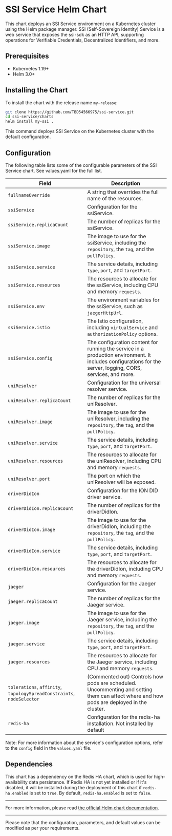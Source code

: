 # SSI Service Helm Chart

This chart deploys an SSI Service environment on a Kubernetes cluster using the Helm package manager. SSI (Self-Sovereign Identity) Service is a web service that exposes the ssi-sdk as an HTTP API, supporting operations for Verifiable Credentials, Decentralized Identifiers, and more.

## Prerequisites

- Kubernetes 1.19+
- Helm 3.0+

## Installing the Chart

To install the chart with the release name `my-release`:

```bash
git clone https://github.com/TBD54566975/ssi-service.git
cd ssi-service/charts
helm install my-ssi .
```

This command deploys SSI Service on the Kubernetes cluster with the default configuration.

## Configuration

The following table lists some of the configurable parameters of the SSI Service chart. See values.yaml for the full list.

| Field | Description |
|---|---|
| `fullnameOverride` | A string that overrides the full name of the resources. |
| `ssiService` | Configuration for the ssiService. |
| `ssiService.replicaCount` | The number of replicas for the ssiService. |
| `ssiService.image` | The image to use for the ssiService, including the `repository`, the `tag`, and the `pullPolicy`. |
| `ssiService.service` | The service details, including `type`, `port`, and `targetPort`. |
| `ssiService.resources` | The resources to allocate for the ssiService, including CPU and memory `requests`. |
| `ssiService.env` | The environment variables for the ssiService, such as `jaegerHttpUrl`. |
| `ssiService.istio` | The Istio configuration, including `virtualService` and `authorizationPolicy` options. |
| `ssiService.config` | The configuration content for running the service in a production environment. It includes configurations for the server, logging, CORS, services, and more. |
| `uniResolver` | Configuration for the universal resolver service. |
| `uniResolver.replicaCount` | The number of replicas for the uniResolver. |
| `uniResolver.image` | The image to use for the uniResolver, including the `repository`, the `tag`, and the `pullPolicy`. |
| `uniResolver.service` | The service details, including `type`, `port`, and `targetPort`. |
| `uniResolver.resources` | The resources to allocate for the uniResolver, including CPU and memory `requests`. |
| `uniResolver.port` | The port on which the uniResolver will be exposed. |
| `driverDidIon` | Configuration for the ION DID driver service. |
| `driverDidIon.replicaCount` | The number of replicas for the driverDidIon. |
| `driverDidIon.image` | The image to use for the driverDidIon, including the `repository`, the `tag`, and the `pullPolicy`. |
| `driverDidIon.service` | The service details, including `type`, `port`, and `targetPort`. |
| `driverDidIon.resources` | The resources to allocate for the driverDidIon, including CPU and memory `requests`. |
| `jaeger` | Configuration for the Jaeger service. |
| `jaeger.replicaCount` | The number of replicas for the Jaeger service. |
| `jaeger.image` | The image to use for the Jaeger service, including the `repository`, the `tag`, and the `pullPolicy`. |
| `jaeger.service` | The service details, including `type`, `port`, and `targetPort`. |
| `jaeger.resources` | The resources to allocate for the Jaeger service, including CPU and memory `requests`. |
| `tolerations`, `affinity`, `topologySpreadConstraints`, `nodeSelector` | (Commented out) Controls how pods are scheduled. Uncommenting and setting them can affect where and how pods are deployed in the cluster. |
| `redis-ha` | Configuration for the redis-ha installation. Not installed by default |

Note: For more information about the service's configuration options, refer to the `config` field in the `values.yaml` file.

## Dependencies

This chart has a dependency on the Redis HA chart, which is used for high-availability data persistence. If Redis HA is not yet installed or if it's disabled, it will be installed during the deployment of this chart if `redis-ha.enabled` is set to `true`. By default, `redis-ha.enabled` is set to `false`.

---

For more information, please read [the official Helm chart documentation](https://helm.sh/docs/topics/charts/).

---

Please note that the configuration, parameters, and default values can be modified as per your requirements.
